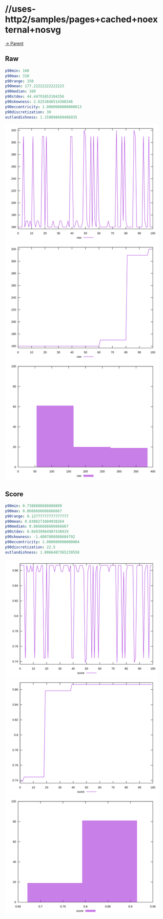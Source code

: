 
# //uses-http2/samples/pages+cached+noexternal+nosvg

[→ Parent](../..)


## Raw


```yaml
p90min: 160
p90max: 310
p90range: 150
p90mean: 177.22222222222223
p90median: 160
p90stdev: 44.44791653104356
p90skewness: 2.6253846514368346
p90eccentricity: 1.0000000000000013
p90discretization: 30
outlandishness: 1.159098609486935

```

![PLOT: raw-values](./raw/values.svg)![PLOT: raw-sorted](./raw/sorted.svg)![PLOT: raw-histogram](./raw/histogram.svg)
## Score


```yaml
p90min: 0.7388888888888889
p90max: 0.8666666666666667
p90range: 0.12777777777777777
p90mean: 0.8388271604938264
p90median: 0.8666666666666667
p90stdev: 0.04939964987438919
p90skewness: -1.4007808088684792
p90eccentricity: 1.000000000000004
p90discretization: 22.5
outlandishness: 1.0066487365239558

```

![PLOT: score-values](./score/values.svg)![PLOT: score-sorted](./score/sorted.svg)![PLOT: score-histogram](./score/histogram.svg)